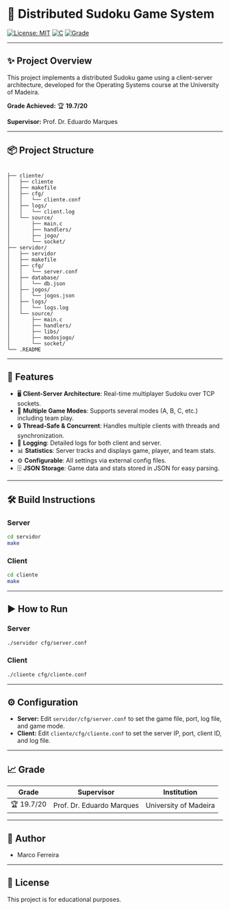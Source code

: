 # 🧩 Distributed Sudoku Game System

[![License: MIT](https://img.shields.io/badge/license-MIT-blue.svg)](LICENSE)
[![C](https://img.shields.io/badge/language-C-blue.svg)](https://en.wikipedia.org/wiki/C_(programming_language))
[![Grade](https://img.shields.io/badge/grade-19.7%2F20-brightgreen)](#grade)

---

## ✨ Project Overview

This project implements a distributed Sudoku game using a client-server architecture, developed for the Operating Systems course at the University of Madeira.  

**Grade Achieved:** 🏆 **19.7/20**  

**Supervisor:** Prof. Dr. Eduardo Marques

---

## 📦 Project Structure

```

├── cliente/
│   ├── cliente
│   ├── makefile
│   ├── cfg/
│   │   └── cliente.conf
│   ├── logs/
│   │   └── client.log
│   └── source/
│       ├── main.c
│       ├── handlers/
│       ├── jogo/
│       └── socket/
├── servidor/
│   ├── servidor
│   ├── makefile
│   ├── cfg/
│   │   └── server.conf
│   ├── database/
│   │   └── db.json
│   ├── jogos/
│   │   └── jogos.json
│   ├── logs/
│   │   └── logs.log
│   └── source/
│       ├── main.c
│       ├── handlers/
│       ├── libs/
│       ├── modosjogo/
│       └── socket/
└── .README
```


---

## 🚀 Features

- 🖥️ **Client-Server Architecture**: Real-time multiplayer Sudoku over TCP sockets.
- 👥 **Multiple Game Modes**: Supports several modes (A, B, C, etc.) including team play.
- 🔒 **Thread-Safe & Concurrent**: Handles multiple clients with threads and synchronization.
- 📝 **Logging**: Detailed logs for both client and server.
- 📊 **Statistics**: Server tracks and displays game, player, and team stats.
- ⚙️ **Configurable**: All settings via external config files.
- 🗄️ **JSON Storage**: Game data and stats stored in JSON for easy parsing.

---

## 🛠️ Build Instructions

### Server

```sh
cd servidor
make
```

### Client

```sh
cd cliente
make
```

---

## ▶️ How to Run

### Server

```sh
./servidor cfg/server.conf
```

### Client

```sh
./cliente cfg/cliente.conf
```

---

## ⚙️ Configuration

- **Server:** Edit `servidor/cfg/server.conf` to set the game file, port, log file, and game mode.
- **Client:** Edit `cliente/cfg/cliente.conf` to set the server IP, port, client ID, and log file.

---

## 📈 Grade

| Grade      | Supervisor                | Institution              |
|------------|---------------------------|--------------------------|
| 🏆 19.7/20 | Prof. Dr. Eduardo Marques | University of Madeira    |

---

## 👤 Author

- Marco Ferreira

---

## 📄 License

This project is for educational purposes.